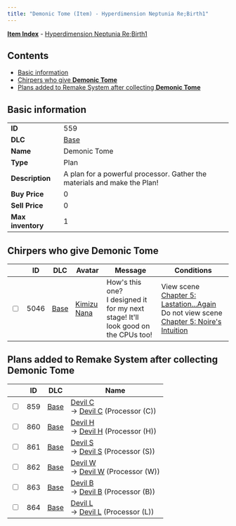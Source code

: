 ```yaml
---
title: "Demonic Tome (Item) - Hyperdimension Neptunia Re;Birth1"
---
```


[**Item Index**](/neptunia/rb1/item/index.html) - [Hyperdimension Neptunia Re;Birth1](/neptunia/rb1)

## Contents

- [Basic information](#basic-information)
- [Chirpers who give **Demonic Tome**](#chirpers-who-give-demonic-tome)
- [Plans added to Remake System after collecting **Demonic Tome**](#plans-added-to-remake-system-after-collecting-demonic-tome)

## Basic information

|   |   |
| -- | -- |
| **ID** | 559 |
| **DLC** | [Base](/neptunia/rb1/dlc/1-base.html) |
| **Name** | Demonic Tome |
| **Type** | Plan |
| **Description** | A plan for a powerful processor. Gather the materials and make the Plan! |
| **Buy Price** | 0 |
| **Sell Price** | 0 |
| **Max inventory** | 1 |

## Chirpers who give **Demonic Tome**

|    | ID | DLC | Avatar | Message | Conditions |
| -- | -- | --- | ------ | ------- | ---------- |
| <input type="checkbox" id="rb1-chirper-event-1-5046" class="trackbox" /> | 5046 | [Base](/neptunia/rb1/dlc/1-base.html) | [Kimizu Nana](/neptunia/rb1/avatar/1-223-kimizu-nana.html) | How's this one?<br />I designed it for my next stage! It'll look good on the CPUs too! | View scene [Chapter 5: Lastation...Again](/neptunia/rb1/scene/1-501-chapter-5-lastation-again.html)<br />Do not view scene [Chapter 5: Noire's Intuition](/neptunia/rb1/scene/1-510-chapter-5-noires-intuition.html) |

## Plans added to Remake System after collecting **Demonic Tome**

|    | ID | DLC | Name |
| -- | -- | --- | ---- |
| <input type="checkbox" id="rb1-remake-1-859" class="trackbox" /> | 859 | [Base](/neptunia/rb1/dlc/1-base.html) | [Devil C](/neptunia/rb1/remake/1-859-devil-c.html)<br />→ [Devil C](/neptunia/rb1/item/1-4438-devil-c.html) (Processor (C)) |
| <input type="checkbox" id="rb1-remake-1-860" class="trackbox" /> | 860 | [Base](/neptunia/rb1/dlc/1-base.html) | [Devil H](/neptunia/rb1/remake/1-860-devil-h.html)<br />→ [Devil H](/neptunia/rb1/item/1-4439-devil-h.html) (Processor (H)) |
| <input type="checkbox" id="rb1-remake-1-861" class="trackbox" /> | 861 | [Base](/neptunia/rb1/dlc/1-base.html) | [Devil S](/neptunia/rb1/remake/1-861-devil-s.html)<br />→ [Devil S](/neptunia/rb1/item/1-4440-devil-s.html) (Processor (S)) |
| <input type="checkbox" id="rb1-remake-1-862" class="trackbox" /> | 862 | [Base](/neptunia/rb1/dlc/1-base.html) | [Devil W](/neptunia/rb1/remake/1-862-devil-w.html)<br />→ [Devil W](/neptunia/rb1/item/1-4441-devil-w.html) (Processor (W)) |
| <input type="checkbox" id="rb1-remake-1-863" class="trackbox" /> | 863 | [Base](/neptunia/rb1/dlc/1-base.html) | [Devil B](/neptunia/rb1/remake/1-863-devil-b.html)<br />→ [Devil B](/neptunia/rb1/item/1-4442-devil-b.html) (Processor (B)) |
| <input type="checkbox" id="rb1-remake-1-864" class="trackbox" /> | 864 | [Base](/neptunia/rb1/dlc/1-base.html) | [Devil L](/neptunia/rb1/remake/1-864-devil-l.html)<br />→ [Devil L](/neptunia/rb1/item/1-4443-devil-l.html) (Processor (L)) |